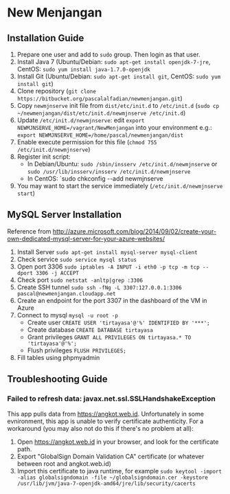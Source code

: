 # New Menjangan #

## Installation Guide ##

1. Prepare one user and add to `sudo` group. Then login as that user.
2. Install Java 7 (Ubuntu/Debian: `sudo apt-get install openjdk-7-jre`, CentOS: `sudo yum install java-1.7.0-openjdk`
3. Install Git (Ubuntu/Debian: `sudo apt-get install git`, CentOS: `sudo yum install git`)
4. Clone repository (`git clone https://bitbucket.org/pascalalfadian/newmenjangan.git`)
5. Copy `newmjnserve` init file from `dist/etc/init.d` to `/etc/init.d` (`sudo cp ~/newmenjangan/dist/etc/init.d/newmjnserve /etc/init.d`)
6. Update `/etc/init.d/newmjnserve`: edit `export NEWMJNSERVE_HOME=/vagrant/NewMenjangan` into your environment e.g.: `export NEWMJNSERVE_HOME=/home/pascal/newmenjangan/dist`
7. Enable execute permission for this file (`chmod 755 /etc/init.d/newmjnserve`)
8. Register init script:
    * In Debian/Ubuntu: `sudo /sbin/insserv /etc/init.d/newmjnserve` or `sudo /usr/lib/insserv/insserv /etc/init.d/newmjnserve`
    * In CentOS: `sudo chkconfig --add newmjnserve
9. You may want to start the service immediately (`/etc/init.d/newmjnserve start`)

## MySQL Server Installation ##

Reference from http://azure.microsoft.com/blog/2014/09/02/create-your-own-dedicated-mysql-server-for-your-azure-websites/

1. Install Server `sudo apt-get install mysql-server mysql-client`
2. Check service `sudo service mysql status`
3. Open port 3306 `sudo iptables -A INPUT -i eth0 -p tcp -m tcp --dport 3306 -j ACCEPT`
4. Check port `sudo netstat -anltp|grep :3306`
5. Create SSH tunnel `sudo ssh -fNg -L 3307:127.0.0.1:3306 pascal@newmenjangan.cloudapp.net`
6. Create an endpoint for the port 3307 in the dashboard of the VM in Azure
7. Connect to mysql `mysql -u root -p`
    * Create user `CREATE USER 'tirtayasa'@'%' IDENTIFIED BY '***';`
    * Create database `CREATE DATABASE tirtayasa`
    * Grant privileges `GRANT ALL PRIVILEGES ON tirtayasa.* TO 'tirtayasa'@'%';`
    * Flush privileges `FLUSH PRIVILEGES;`
8. Fill tables using phpmyadmin

## Troubleshooting Guide ##

### Failed to refresh data: javax.net.ssl.SSLHandshakeException ###

This app pulls data from <https://angkot.web.id>. Unfortunately in some evnironment, this app is unable to verify certificate authenticity. For a workaround (you may also not do this if there's no problem at all):

1. Open <https://angkot.web.id> in your browser, and look for the certificate path.
2. Export "GlobalSign Domain Validation CA" certificate (or whatever between root and angkot.web.id)
3. Import this certificate to java runtime, for example `sudo keytool -import -alias globalsigndomain -file ~/globalsigndomain.cer -keystore /usr/lib/jvm/java-7-openjdk-amd64/jre/lib/security/cacerts`
